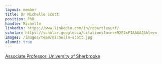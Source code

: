 ```yaml
---
layout: member
title: Dr Michelle Scott
position: PhD
handle: Michelle
linkedin: https://www.linkedin.com/in/robertlesurf/
scholar: https://scholar.google.ca/citations?user=92E1xFIAAAAJ&hl=en
images: /images/team/michelle-scott.jpg
alumni: true
---
```


[Associate Professor, University of Sherbrooke](https://www.usherbrooke.ca/dep-biochimie/personnel/professeurs-reguliers/michelle-scott/)
